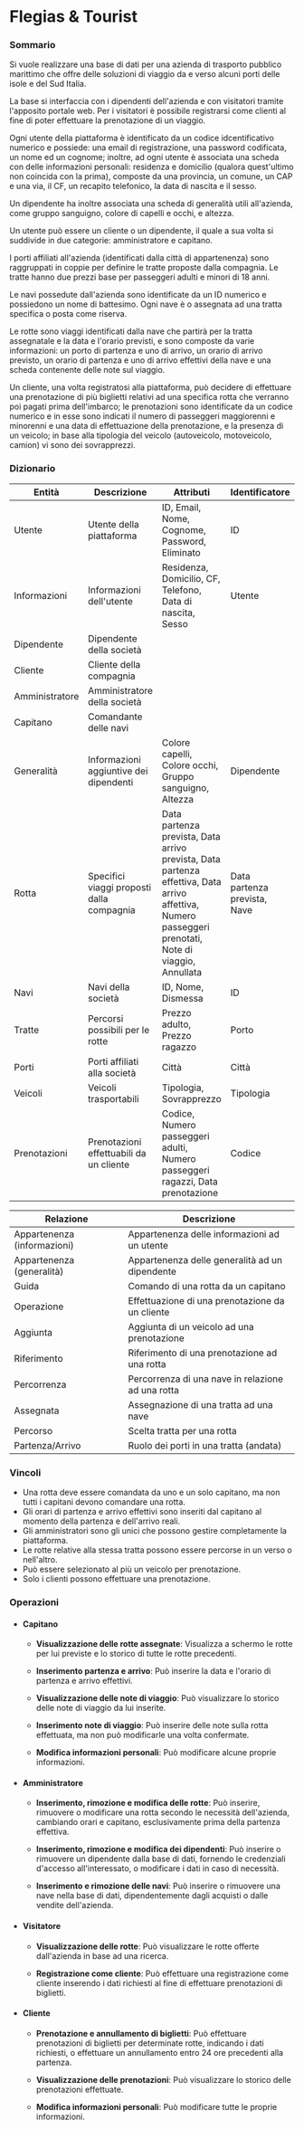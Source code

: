 # Flegias & Tourist

### Sommario

Si vuole realizzare una base di dati per una azienda di trasporto pubblico marittimo che offre delle soluzioni di viaggio da e verso alcuni porti delle isole e del Sud Italia.

La base si interfaccia con i dipendenti dell'azienda e con visitatori tramite l'apposito portale web. Per i visitatori è possibile registrarsi come clienti al fine di poter effettuare la prenotazione di un viaggio.

Ogni utente della piattaforma è identificato da un codice idcentificativo numerico e possiede: una email di registrazione, una password codificata, un nome ed un cognome; inoltre, ad ogni utente è associata una scheda con delle informazioni personali: residenza e domicilio (qualora quest'ultimo non coincida con la prima), composte da una provincia, un comune, un CAP e una via, il CF, un recapito telefonico, la data di nascita e il sesso.

Un dipendente ha inoltre associata una scheda di generalità utili all'azienda, come gruppo sanguigno, colore di capelli e occhi, e altezza.

Un utente può essere un cliente o un dipendente, il quale a sua volta si suddivide in due categorie: amministratore e capitano.

I porti affiliati all'azienda (identificati dalla città di appartenenza) sono raggruppati in coppie per definire le tratte proposte dalla compagnia. Le tratte hanno due prezzi base per passeggeri adulti e minori di 18 anni.

Le navi possedute dall'azienda sono identificate da un ID numerico e possiedono un nome di battesimo. Ogni nave è o assegnata ad una tratta specifica o posta come riserva.

Le rotte sono viaggi identificati dalla nave che partirà per la tratta assegnatale e la data e l'orario previsti, e sono composte da varie informazioni: un porto di partenza e uno di arrivo, un orario di arrivo previsto, un orario di partenza e uno di arrivo effettivi della nave e una scheda contenente delle note sul viaggio.

Un cliente, una volta registratosi alla piattaforma, può decidere di effettuare una prenotazione di più biglietti relativi ad una specifica rotta che verranno poi pagati prima dell'imbarco; le prenotazioni sono identificate da un codice numerico e in esse sono indicati il numero di passeggeri maggiorenni e minorenni e una data di effettuazione della prenotazione, e la presenza di un veicolo; in base alla tipologia del veicolo (autoveicolo, motoveicolo, camion) vi sono dei sovrapprezzi.

### Dizionario

| Entità         | Descrizione                               | Attributi                                                                                                                                             | Identificatore               |
|----------------|-------------------------------------------|-------------------------------------------------------------------------------------------------------------------------------------------------------|------------------------------|
| Utente         | Utente della piattaforma                  | ID, Email, Nome, Cognome, Password, Eliminato                                                                                                         | ID                           |
| Informazioni   | Informazioni dell'utente                  | Residenza, Domicilio, CF, Telefono, Data di nascita, Sesso                                                                                            | Utente                       |
| Dipendente     | Dipendente della società                  |                                                                                                                                                       |                              |
| Cliente        | Cliente della compagnia                   |                                                                                                                                                       |                              |
| Amministratore | Amministratore della società              |                                                                                                                                                       |                              |
| Capitano       | Comandante delle navi                     |                                                                                                                                                       |                              |
| Generalità     | Informazioni aggiuntive dei dipendenti    | Colore capelli, Colore occhi, Gruppo sanguigno, Altezza                                                                                               | Dipendente                   |
| Rotta          | Specifici viaggi proposti dalla compagnia | Data partenza prevista, Data arrivo prevista, Data partenza effettiva, Data arrivo affettiva, Numero passeggeri prenotati, Note di viaggio, Annullata | Data partenza prevista, Nave |
| Navi           | Navi della società                        | ID, Nome, Dismessa                                                                                                                                    | ID                           |
| Tratte         | Percorsi possibili per le rotte           | Prezzo adulto, Prezzo ragazzo                                                                                                                         | Porto                        |
| Porti          | Porti affiliati alla società              | Città                                                                                                                                                 | Città                        |
| Veicoli        | Veicoli trasportabili                     | Tipologia, Sovrapprezzo                                                                                                                               | Tipologia                    |
| Prenotazioni   | Prenotazioni effettuabili da un cliente   | Codice, Numero passeggeri adulti, Numero passeggeri ragazzi, Data prenotazione                                                                        | Codice                       |

| Relazione                   | Descrizione                                       |
|-----------------------------|---------------------------------------------------|
| Appartenenza (informazioni) | Appartenenza delle informazioni ad un  utente     |
| Appartenenza (generalità)   | Appartenenza delle generalità ad un dipendente    |
| Guida                       | Comando di una rotta da un capitano               |
| Operazione                  | Effettuazione di una prenotazione da un cliente   |
| Aggiunta                    | Aggiunta di un veicolo ad una prenotazione        |
| Riferimento                 | Riferimento di una prenotazione ad una rotta      |
| Percorrenza                 | Percorrenza di una nave in relazione ad una rotta |
| Assegnata                   | Assegnazione di una tratta ad una nave            |
| Percorso                    | Scelta tratta per una rotta                       |
| Partenza/Arrivo             | Ruolo dei porti in una tratta (andata)            |


### Vincoli

- Una rotta deve essere comandata da uno e un solo capitano, ma non tutti i capitani devono comandare una rotta.
- Gli orari di partenza e arrivo effettivi sono inseriti dal capitano al momento della partenza e dell'arrivo reali.
- Gli amministratori sono gli unici che possono gestire completamente la piattaforma.
- Le rotte relative alla stessa tratta possono essere percorse in un verso o nell'altro.
- Può essere selezionato al più un veicolo per prenotazione.
- Solo i clienti possono effettuare una prenotazione.

### Operazioni

- #### Capitano

  - **Visualizzazione delle rotte assegnate**: Visualizza a schermo le rotte per lui previste e lo storico di tutte le rotte precedenti.

  - **Inserimento partenza e arrivo**: Può inserire la data e l'orario di partenza e arrivo effettivi.

  - **Visualizzazione delle note di viaggio**: Può visualizzare lo storico delle note di viaggio da lui inserite.

  - **Inserimento note di viaggio**: Può inserire delle note sulla rotta effettuata, ma non può modificarle una volta confermate.

  - **Modifica informazioni personali**: Può modificare alcune proprie informazioni.

- #### Amministratore

  - **Inserimento, rimozione e modifica delle rotte**: Può inserire, rimuovere o modificare una rotta secondo le necessità dell'azienda, cambiando orari e capitano, esclusivamente prima della partenza effettiva.

  - **Inserimento, rimozione e modifica dei dipendenti**: Può inserire o rimuovere un dipendente dalla base di dati, fornendo le credenziali d'accesso all'interessato, o modificare i dati in caso di necessità.

  - **Inserimento e rimozione delle navi**: Può inserire o rimuovere una nave nella base di dati, dipendentemente dagli acquisti o dalle vendite dell'azienda.

- #### Visitatore

  - **Visualizzazione delle rotte**: Può visualizzare le rotte offerte dall'azienda in base ad una ricerca.

  - **Registrazione come cliente**: Può effettuare una registrazione come cliente inserendo i dati richiesti al fine di effettuare prenotazioni di biglietti.

- #### Cliente

  - **Prenotazione e annullamento di biglietti**: Può effettuare prenotazioni di biglietti per determinate rotte, indicando i dati richiesti, o effettuare un annullamento entro 24 ore precedenti alla partenza.

  - **Visualizzazione delle prenotazioni**: Può visualizzare lo storico delle prenotazioni effettuate.

  - **Modifica informazioni personali**: Può modificare tutte le proprie informazioni.